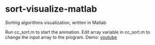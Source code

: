 # sort-visualize-matlab
Sorting algorithms visualization, written in Matlab

Run cc_sort.m to start the animation.
Edit array variable in cc_sort.m to change the input array to the program.
Demo: [youtube](https://www.youtube.com/watch?v=x68wvH1wfmk&t=31s)
